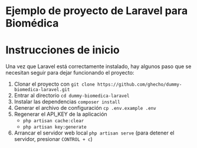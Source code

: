 # Ejemplo de proyecto de Laravel para Biomédica

# Instrucciones de inicio
Una vez que Laravel está correctamente instalado, hay algunos paso que se necesitan seguir para dejar funcionando el proyecto:

1. Clonar el proyecto con `git clone https://github.com/ghecho/dummy-biomedica-laravel.git`
2. Entrar al directorio `cd dummy-biomedica-laravel`
3. Instalar las dependencias `composer install`
4. Generar el archivo de configuración `cp .env.example .env`
5. Regenerar el API_KEY de la aplicación
	- `php artisan cache:clear`
	- `php artisan key:generate`
6. Arrancar el servidor web local `php artisan serve` (para detener el servidor, presionar `CONTROL + c`)
